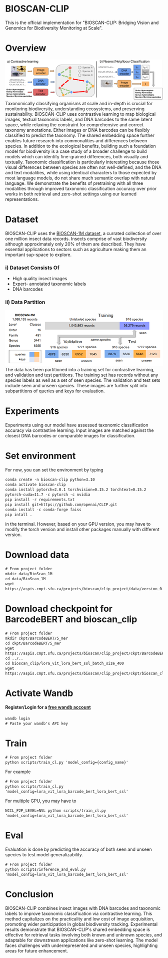 # BIOSCAN-CLIP
This is the official implementation for "BIOSCAN-CLIP: Bridging Vision and Genomics for Biodiversity Monitoring at Scale".
# Overview
![Teaser](./doc/img/teaser.png)
Taxonomically classifying organisms at scale and in-depth is crucial for monitoring biodiversity, understanding ecosystems, and preserving sustainability.
BIOSCAN-CLIP uses contrastive learning to map biological images, textual taxonomic labels, and DNA barcodes to the same latent space, while relaxing the constraint for comprehensive and correct taxonomy annotations. Either images or DNA barcodes can be flexibly classified to predict the taxonomy. The shared embedding space further enables future research into commonalities and differences between species. In addition to the ecological benefits, building such a foundation model for biodiversity is a case study of a broader challenge to build models which can identify fine-grained differences, both visually and textually. Taxonomic classification is particularly interesting because those visual differences between species are often not well-defined, and the DNA and text modalities, while using identical characters to those expected by most language models, do not share much semantic overlap with natural language. We demonstrate the benefits of pretraining with all three modalities through improved taxonomic classification accuracy over prior works in both retrieval and zero-shot settings using our learned representations.
# Dataset
BIOSCAN-CLIP uses the [BIOSCAN-1M dataset](https://www.kaggle.com/datasets/zahragharaee/bioscan-1m-insect-dataset
), a currated collection of over one million insect data records.
Insects comprise of vast biodiversity although approximately only 20% of them are described. They have essential applications to sectors such as agriculture making them an important sup-space to explore.
### i) Dataset Consists Of
- High quality insect images
- Expert- annotated taxonomic labels
- DNA barcodes
### ii) Data Partition
![Data Partioning Visual](./doc/img/partition.png) <br>
The data has been partitioned into a training set for contrastive learning, and validation and test partitions. The training set has records without any species labels as well as a set of seen species. The validation and test sets include seen and unseen species. These images are further split into subpartitions of queries and keys for evaluation.
<br>
# Experiments

Experiments using our model have assessed taxonomic classification accuracy via contrastive learning. Input images are matched against the closest DNA barcodes or comparable images for classification. 

# Set environment
For now, you can set the environment by typing
```shell
conda create -n bioscan-clip python=3.10
conda activate bioscan-clip
conda install pytorch=2.0.1 torchvision=0.15.2 torchtext=0.15.2 pytorch-cuda=11.7 -c pytorch -c nvidia
pip install -r requirements.txt
pip install git+https://github.com/openai/CLIP.git
conda install -c conda-forge faiss
pip intall .
```
in the terminal. However, based on your GPU version, you may have to modify the torch version and install other packages manually with different version.
# Download data
```shell
# From project folder
mkdir data/BioScan_1M
cd data/BioScan_1M
wget https://aspis.cmpt.sfu.ca/projects/bioscan/clip_project/data/version_0.2.1/BioScan_data_in_splits.hdf5
```
# Download checkpoint for BarcodeBERT and bioscan_clip
```shell
# From project folder
mkdir ckpt/BarcodeBERT/5_mer
cd ckpt/BarcodeBERT/5_mer
wget https://aspis.cmpt.sfu.ca/projects/bioscan/clip_project/ckpt/BarcodeBERT/model_41.pth
cd ../..
cd bioscan_clip/lora_vit_lora_bert_ssl_batch_size_400
wget https://aspis.cmpt.sfu.ca/projects/bioscan/clip_project/ckpt/bioscan_clip/version_0_1_0/lora_vit_lora_bert_ssl_batch_size_400/best.pth
```
# Activate Wandb
#### Register/Login for a [free wandb account](https://wandb.ai/site)
```shell
wandb login
# Paste your wandb's API key
```
# Train
```shell
# From project folder
python scripts/train_cl.py 'model_config={config_name}'
```
For example
```shell
# From project folder
python scripts/train_cl.py 'model_config=lora_vit_lora_barcode_bert_lora_bert_ssl'
```
For multiple GPU, you may have to
```shell
NCCL_P2P_LEVEL=NVL python scripts/train_cl.py 'model_config=lora_vit_lora_barcode_bert_lora_bert_ssl'
```
# Eval
Evaluation is done by predicting the accuracy of both seen and unseen species to test model generalizability. 
```shell
# From project folder
python scripts/inference_and_eval.py 'model_config=lora_vit_lora_barcode_bert_lora_bert_ssl'
```

# Conclusion
BIOSCAN-CLIP combines insect images with DNA barcodes and taxonomic labels to improve taxonomic classification via contrastive learning. This method capitalizes on the practicality and low cost of image acquisition, promoting wider participation in global biodiversity tracking. Experimental results demonstrate that BIOSCAN-CLIP's shared embedding space is effective for retrieval tasks involving both known and unknown species, and adaptable for downstream applications like zero-shot learning. The model faces challenges with underrepresented and unseen species, highlighting areas for future enhancement.
